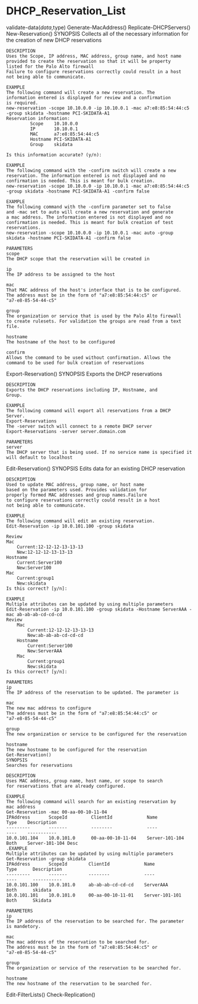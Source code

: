 # DHCP_Reservation_List
validate-data($data,$type)
Generate-MacAddress()
Replicate-DHCPServers()
New-Reservation()
    SYNOPSIS
    Collects all of the necessary information for the creation of new
    DHCP reservations
    
    DESCRIPTION
    Uses the Scope, IP address, MAC address, group name, and host name
    provided to create the reservation so that it will be property
    listed for the Palo Alto firewall
    Failure to configure reservations correctly could result in a host
    not being able to communicate.
    
    EXAMPLE
    The following command will create a new reservation. The 
    information entered is displayed for review and a confirmation 
    is required. 
    new-reservation -scope 10.10.0.0 -ip 10.10.0.1 -mac a7:e8:85:54:44:c5 -group skidata -hostname PCI-SKIDATA-A1
    Reservation information:
        	 Scope    10.10.0.0
        	 IP       10.10.0.1
        	 MAC      a7:e8:85:54:44:c5
        	 Hostname PCI-SKIDATA-A1
        	 Group    skidata
        
    Is this information accurate? (y/n): 
    
    EXAMPLE
    The following command with the -confirm switch will create a new 
    reservation. The information entered is not displayed and no 
    confirmation is needed. This is meant for bulk creation. 
    new-reservation -scope 10.10.0.0 -ip 10.10.0.1 -mac a7:e8:85:54:44:c5 -group skidata -hostname PCI-SKIDATA-A1 -confirm false
    
    EXAMPLE
    The following command with the -confirm parameter set to false
    and -mac set to auto will create a new reservation and generate
    a mac address. The information entered is not displayed and no 
    confirmation is needed. This is meant for bulk creation of test
    reservations. 
    new-reservation -scope 10.10.0.0 -ip 10.10.0.1 -mac auto -group skidata -hostname PCI-SKIDATA-A1 -confirm false
    
    PARAMETERS
    scope
    The DHCP scope that the reservation will be created in
    
    ip
    The IP address to be assigned to the host
    
    mac
    That MAC address of the host's interface that is to be configured.
    The address must be in the form of "a7:e8:85:54:44:c5" or 
    "a7-e8-85-54-44-c5"
    
    group
    The organization or service that is used by the Palo Alto firewall
    to create rulesets. For validation the groups are read from a text
    file.
    
    hostname
    The hostname of the host to be configured
    
    confirm
    Allows the command to be used without confirmation. Allows the 
    command to be used for bulk creation of reservations
    
Export-Reservation()
    SYNOPSIS
    Exports the DHCP reservations
    
    DESCRIPTION
    Exports the DHCP reservations including IP, Hostname, and
    Group.
    
    EXAMPLE
    The following command will export all reservations from a DHCP
    Server.
    Export-Reservations
    The -server switch will connect to a remote DHCP server 
    Export-Reservations -server server.domain.com
   
    PARAMETERS 
    server
    The DHCP server that is being used. If no service name is specified it will default to localhost
    
Edit-Reservation()
    SYNOPSIS
    Edits data for an existing DHCP reservation
    
    DESCRIPTION
    Used to update MAC address, group name, or host name
    based on the parameters used. Provides validation for 
    properly formed MAC addresses and group names.Failure 
    to configure reservations correctly could result in a host
    not being able to communicate.
    
    EXAMPLE
    The following command will edit an existing reservation. 
    Edit-Reservation -ip 10.0.101.100 -group skidata
    
    Review
    Mac       
    	Current:12-12-12-13-13-13 
    	New:12-12-12-13-13-13
    Hostname  
    	Current:Server100 
    	New:Server100
    Mac
    	Current:group1 
    	New:skidata
    Is this correct? [y/n]: 
    
    EXAMPLE
    Multiple attributes can be updated by using multiple parameters
    Edit-Reservation -ip 10.0.101.100 -group skidata -Hostname ServerAAA -mac ab-ab-ab-cd-cd-cd
    Review
        Mac       
    	    Current:12-12-12-13-13-13 
    	    New:ab-ab-ab-cd-cd-cd
        Hostname  
    	    Current:Server100 
    	    New:ServerAAA
        Mac
    	    Current:group1 
    	    New:skidata
    Is this correct? [y/n]: 
    
    PARAMETERS
    ip
    The IP address of the reservation to be updated. The parameter is 
    
    mac
    The new mac address to configure
    The address must be in the form of "a7:e8:85:54:44:c5" or 
    "a7-e8-85-54-44-c5"
    
    group
    The new organization or service to be configured for the reservation
    
    hostname
    The new hostname to be configured for the reservation
    Get-Reservation()
    SYNOPSIS
    Searches for reservations
    
    DESCRIPTION
    Uses MAC address, group name, host name, or scope to search
    for reservations that are already configured. 
    
    EXAMPLE
    The following command will search for an existing reservation by
    mac address
    Get-Reservation -mac 00-aa-00-10-11-04
    IPAddress       ScopeId         ClientId             Name               Type    Description         
    ---------       -------         --------             ----               ----    -----------         
    10.0.101.104    10.0.101.0      00-aa-00-10-11-04    Server-101-104     Both    Server-101-104 Desc
    .EXAMPLE
    Multiple attributes can be updated by using multiple parameters
    Get-Reservation -group skidata
    IPAddress       ScopeId        ClientId             Name              Type      Description         
    ---------       -------        --------             ----              ----      -----------         
    10.0.101.100    10.0.101.0     ab-ab-ab-cd-cd-cd    ServerAAA         Both      skidata             
    10.0.101.101    10.0.101.0     00-aa-00-10-11-01    Server-101-101    Both      Skidata      
    
    PARAMETERS 
    ip
    The IP address of the reservation to be searched for. The parameter
    is mandetory. 
    
    mac
    The mac address of the reservation to be searched for.
    The address must be in the form of "a7:e8:85:54:44:c5" or 
    "a7-e8-85-54-44-c5"
    
    group
    The organization or service of the reservation to be searched for.
    
    hostname
    The new hostname of the reservation to be searched for.
Edit-FilterLists()
Check-Replication()
